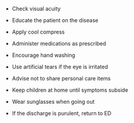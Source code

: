 - Check visual acuity

- Educate the patient on the disease

- Apply cool compress

- Administer medications as prescribed

- Encourage hand washing

- Use artificial tears if the eye is irritated

- Advise not to share personal care items

- Keep children at home until symptoms subside

- Wear sunglasses when going out

- If the discharge is purulent, return to ED